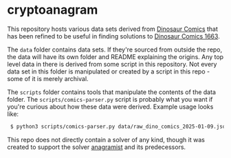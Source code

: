 cryptoanagram
=============

This repository hosts various data sets derived from [Dinosaur Comics](https://qwantz.com/) that has been refined to be useful in finding solutions to [Dinosaur Comics 1663](http://qwantz.com/index.php?comic=1663).

The `data` folder contains data sets. If they're sourced from outside the repo, the data will have its own folder and README explaining the origins. Any top level data in there is derived from some script in this repository. Not every data set in this folder is manipulated or created by a script in this repo - some of it is merely archival.

The `scripts` folder contains tools that manipulate the contents of the data folder. The `scripts/comics-parser.py` script is probably what you want if you're curious about how these data were derived. Example usage looks like:

```bash
 $ python3 scripts/comics-parser.py data/raw_dino_comics_2025-01-09.json | jq . > data/parsed_dino_comics_2025-01-09.json
```

This repo does not directly contain a solver of any kind, though it was created to support the solver [anagramist](https://github.com/lonnen/anagramist) and its predecessors.
